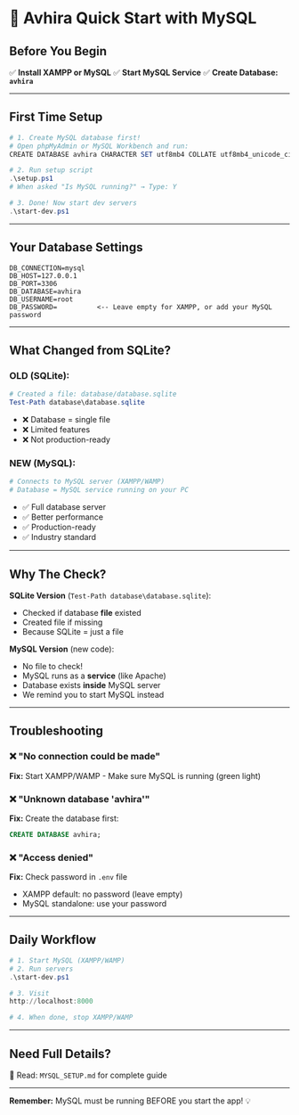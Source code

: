 # 🚀 Avhira Quick Start with MySQL

## Before You Begin

✅ **Install XAMPP or MySQL**
✅ **Start MySQL Service**
✅ **Create Database: `avhira`**

---

## First Time Setup

```powershell
# 1. Create MySQL database first!
# Open phpMyAdmin or MySQL Workbench and run:
CREATE DATABASE avhira CHARACTER SET utf8mb4 COLLATE utf8mb4_unicode_ci;

# 2. Run setup script
.\setup.ps1
# When asked "Is MySQL running?" → Type: Y

# 3. Done! Now start dev servers
.\start-dev.ps1
```

---

## Your Database Settings

```env
DB_CONNECTION=mysql
DB_HOST=127.0.0.1
DB_PORT=3306
DB_DATABASE=avhira
DB_USERNAME=root
DB_PASSWORD=          <-- Leave empty for XAMPP, or add your MySQL password
```

---

## What Changed from SQLite?

### OLD (SQLite):
```powershell
# Created a file: database/database.sqlite
Test-Path database\database.sqlite
```
- ❌ Database = single file
- ❌ Limited features
- ❌ Not production-ready

### NEW (MySQL):
```powershell
# Connects to MySQL server (XAMPP/WAMP)
# Database = MySQL service running on your PC
```
- ✅ Full database server
- ✅ Better performance
- ✅ Production-ready
- ✅ Industry standard

---

## Why The Check?

**SQLite Version** (`Test-Path database\database.sqlite`):
- Checked if database **file** existed
- Created file if missing
- Because SQLite = just a file

**MySQL Version** (new code):
- No file to check!
- MySQL runs as a **service** (like Apache)
- Database exists **inside** MySQL server
- We remind you to start MySQL instead

---

## Troubleshooting

### ❌ "No connection could be made"
**Fix:** Start XAMPP/WAMP - Make sure MySQL is running (green light)

### ❌ "Unknown database 'avhira'"
**Fix:** Create the database first:
```sql
CREATE DATABASE avhira;
```

### ❌ "Access denied"
**Fix:** Check password in `.env` file
- XAMPP default: no password (leave empty)
- MySQL standalone: use your password

---

## Daily Workflow

```powershell
# 1. Start MySQL (XAMPP/WAMP)
# 2. Run servers
.\start-dev.ps1

# 3. Visit
http://localhost:8000

# 4. When done, stop XAMPP/WAMP
```

---

## Need Full Details?

📖 Read: `MYSQL_SETUP.md` for complete guide

---

**Remember:** MySQL must be running BEFORE you start the app! 💡
